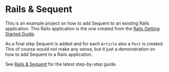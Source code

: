 # Rails & Sequent

This is an example project on how to add Sequent to an existing Rails application.
This Rails application is the one created from the [Rails Getting Started Guide](https://guides.rubyonrails.org/getting_started.html).

As a final step Sequent is added and for each `Article` also a `Post` is created. This of course would not make any sense, but it just a demonstration on how to add Sequent to a Rails application.

See [Rails & Sequent](https://www.sequent.io/docs/rails-sequent.html) for the latest step-by-step guide.
